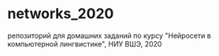 # networks_2020
репозиторий для домашних заданий по курсу "Нейросети в компьютерной лингвистике", НИУ ВШЭ, 2020
